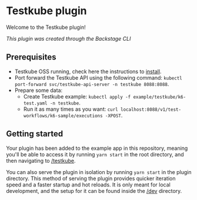 # Testkube plugin

Welcome to the Testkube plugin!

_This plugin was created through the Backstage CLI_

## Prerequisites

* Testkube OSS running, check here the instructions to [install](https://docs.testkube.io/articles/install/standalone-agent).
* Port forward the Testkube API using the following command: `kubectl port-forward svc/testkube-api-server -n testkube 8088:8088`.
* Prepare some data:
  * Create Testkube example: `kubectl apply -f example/testkube/k6-test.yaml -n testkube`.
  * Run it as many times as you want: `curl localhost:8088/v1/test-workflows/k6-sample/executions -XPOST`.

## Getting started

Your plugin has been added to the example app in this repository, meaning you'll be able to access it by running `yarn start` in the root directory, and then navigating to [/testkube](http://localhost:3000/testkube).

You can also serve the plugin in isolation by running `yarn start` in the plugin directory.
This method of serving the plugin provides quicker iteration speed and a faster startup and hot reloads.
It is only meant for local development, and the setup for it can be found inside the [/dev](./dev) directory.
